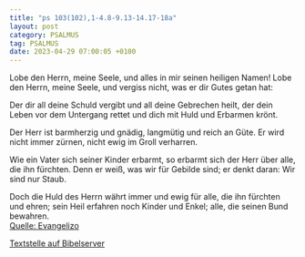 ```yaml
---
title: "ps 103(102),1-4.8-9.13-14.17-18a"
layout: post
category: PSALMUS
tag: PSALMUS
date: 2023-04-29 07:00:05 +0100
---
```

Lobe den Herrn, meine Seele,
und alles in mir seinen heiligen Namen!
Lobe den Herrn, meine Seele,
und vergiss nicht, was er dir Gutes getan hat:

Der dir all deine Schuld vergibt
und all deine Gebrechen heilt,
der dein Leben vor dem Untergang rettet
und dich mit Huld und Erbarmen krönt.<!--more-->

Der Herr ist barmherzig und gnädig,
langmütig und reich an Güte.
Er wird nicht immer zürnen,
nicht ewig im Groll verharren.

Wie ein Vater sich seiner Kinder erbarmt,
so erbarmt sich der Herr über alle, die ihn fürchten.
Denn er weiß, was wir für Gebilde sind;
er denkt daran: Wir sind nur Staub.

Doch die Huld des Herrn währt immer und ewig
für alle, die ihn fürchten und ehren;
sein Heil erfahren noch Kinder und Enkel;
alle, die seinen Bund bewahren.<br>
[Quelle: Evangelizo](https://evangeliumtagfuertag.org/DE/gospel)

[Textstelle auf Bibelserver](https://www.bibleserver.com/EU/ps103(102),1-4.8-9.13-14.17-18a)
